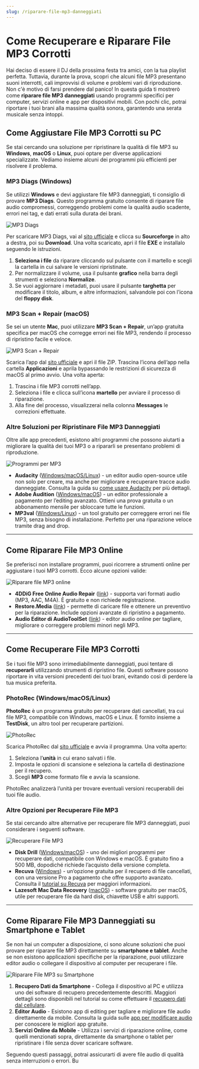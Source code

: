 ```yaml
---
slug: /riparare-file-mp3-danneggiati
---
```

# Come Recuperare e Riparare File MP3 Corrotti

Hai deciso di essere il DJ della prossima festa tra amici, con la tua playlist perfetta. Tuttavia, durante la prova, scopri che alcuni file MP3 presentano suoni interrotti, cali improvvisi di volume e problemi vari di riproduzione. Non c'è motivo di farsi prendere dal panico! In questa guida ti mostrerò come **riparare file MP3 danneggiati** usando programmi specifici per computer, servizi online e app per dispositivi mobili. Con pochi clic, potrai riportare i tuoi brani alla massima qualità sonora, garantendo una serata musicale senza intoppi.

## Come Aggiustare File MP3 Corrotti su PC

Se stai cercando una soluzione per ripristinare la qualità di file MP3 su **Windows**, **macOS** o **Linux**, puoi optare per diverse applicazioni specializzate. Vediamo insieme alcuni dei programmi più efficienti per risolvere il problema.

### MP3 Diags (Windows)

Se utilizzi **Windows** e devi aggiustare file MP3 danneggiati, ti consiglio di provare **MP3 Diags**. Questo programma gratuito consente di riparare file audio compromessi, correggendo problemi come la qualità audio scadente, errori nei tag, e dati errati sulla durata dei brani.

![MP3 Diags](/guide-img/c8784b80.jpg)

Per scaricare MP3 Diags, vai al [sito ufficiale](http://mp3diags.sourceforge.net) e clicca su **Sourceforge** in alto a destra, poi su **Download**. Una volta scaricato, apri il file **EXE** e installalo seguendo le istruzioni.

1. **Seleziona i file** da riparare cliccando sul pulsante con il martello e scegli la cartella in cui salvare le versioni ripristinate. 
2. Per normalizzare il volume, usa il pulsante **grafico** nella barra degli strumenti e seleziona **Normalize**.
3. Se vuoi aggiornare i metadati, puoi usare il pulsante **targhetta** per modificare il titolo, album, e altre informazioni, salvandole poi con l’icona del **floppy disk**.

### MP3 Scan + Repair (macOS)

Se sei un utente **Mac**, puoi utilizzare **MP3 Scan + Repair**, un’app gratuita specifica per macOS che corregge errori nei file MP3, rendendo il processo di ripristino facile e veloce.

![MP3 Scan + Repair](/guide-img/9fd0f876.jpg)

Scarica l’app dal [sito ufficiale](http://triq.net/mac/mp3-scan-repair) e apri il file ZIP. Trascina l’icona dell’app nella cartella **Applicazioni** e aprila bypassando le restrizioni di sicurezza di macOS al primo avvio. Una volta aperta:

1. Trascina i file MP3 corrotti nell’app.
2. Seleziona i file e clicca sull’icona **martello** per avviare il processo di riparazione.
3. Alla fine del processo, visualizzerai nella colonna **Messages** le correzioni effettuate.

### Altre Soluzioni per Ripristinare File MP3 Danneggiati

Oltre alle app precedenti, esistono altri programmi che possono aiutarti a migliorare la qualità dei tuoi MP3 o a ripararli se presentano problemi di riproduzione.

![Programmi per MP3](/guide-img/d8727850.jpg)

- **Audacity** ([Windows/macOS/Linux](https://www.audacityteam.org)) - un editor audio open-source utile non solo per creare, ma anche per migliorare e recuperare tracce audio danneggiate. Consulta la guida su [come usare Audacity](https://www.aranzulla.it/come-usare-audacity-951737.html) per più dettagli.
- **Adobe Audition** ([Windows/macOS](https://www.adobe.com/it/products/audition.html)) - un editor professionale a pagamento per l’editing avanzato. Ottieni una prova gratuita o un abbonamento mensile per sbloccare tutte le funzioni.
- **MP3val** ([Windows/Linux](https://mp3val.sourceforge.net/index.shtml)) - un tool gratuito per correggere errori nei file MP3, senza bisogno di installazione. Perfetto per una riparazione veloce tramite drag and drop.

---

## Come Riparare File MP3 Online

Se preferisci non installare programmi, puoi ricorrere a strumenti online per aggiustare i tuoi MP3 corrotti. Ecco alcune opzioni valide:

![Riparare file MP3 online](/guide-img/ts3nl2yw.jpg)

- **4DDiG Free Online Audio Repair** ([link](https://4ddig.tenorshare.com/free-online-audio-repair-tool.html)) - supporta vari formati audio (MP3, AAC, M4A). È gratuito e non richiede registrazione.
- **Restore.Media** ([link](https://restore.media)) - permette di caricare file e ottenere un preventivo per la riparazione. Include opzioni avanzate di ripristino a pagamento.
- **Audio Editor di AudioToolSet** ([link](https://audiotoolset.com/it/editor)) - editor audio online per tagliare, migliorare o correggere problemi minori negli MP3.

---

## Come Recuperare File MP3 Corrotti

Se i tuoi file MP3 sono irrimediabilmente danneggiati, puoi tentare di **recuperarli** utilizzando strumenti di ripristino file. Questi software possono riportare in vita versioni precedenti dei tuoi brani, evitando così di perdere la tua musica preferita.

### PhotoRec (Windows/macOS/Linux)

**PhotoRec** è un programma gratuito per recuperare dati cancellati, tra cui file MP3, compatibile con Windows, macOS e Linux. È fornito insieme a **TestDisk**, un altro tool per recuperare partizioni.

![PhotoRec](/guide-img/7cc0cfa5.jpg)

Scarica PhotoRec dal [sito ufficiale](https://www.cgsecurity.org/wiki/PhotoRec) e avvia il programma. Una volta aperto:

1. Seleziona l’**unità** in cui erano salvati i file.
2. Imposta le opzioni di scansione e seleziona la cartella di destinazione per il recupero.
3. Scegli **MP3** come formato file e avvia la scansione.

PhotoRec analizzerà l’unità per trovare eventuali versioni recuperabili dei tuoi file audio.

### Altre Opzioni per Recuperare File MP3

Se stai cercando altre alternative per recuperare file MP3 danneggiati, puoi considerare i seguenti software.

![Recuperare File MP3](/guide-img/5fa1c5d9.jpg)

- **Disk Drill** ([Windows/macOS](https://www.cleverfiles.com/it/data-recovery-software.html)) - uno dei migliori programmi per recuperare dati, compatibile con Windows e macOS. È gratuito fino a 500 MB, dopodiché richiede l’acquisto della versione completa.
- **Recuva** ([Windows](https://www.ccleaner.com/it-it/recuva)) - un’opzione gratuita per il recupero di file cancellati, con una versione Pro a pagamento che offre supporto avanzato. Consulta il [tutorial su Recuva](https://www.aranzulla.it/recuva-come-funziona-1155562.html) per maggiori informazioni.
- **Lazesoft Mac Data Recovery** ([macOS](https://www.macdatarecoveryfreeware.com)) - software gratuito per macOS, utile per recuperare file da hard disk, chiavette USB e altri supporti.

---

## Come Riparare File MP3 Danneggiati su Smartphone e Tablet

Se non hai un computer a disposizione, ci sono alcune soluzioni che puoi provare per riparare file MP3 direttamente su **smartphone e tablet**. Anche se non esistono applicazioni specifiche per la riparazione, puoi utilizzare editor audio o collegare il dispositivo al computer per recuperare i file.

![Riparare File MP3 su Smartphone](/guide-img/5a4571d9.jpg)

1. **Recupero Dati da Smartphone** - Collega il dispositivo al PC e utilizza uno dei software di recupero precedentemente descritti. Maggiori dettagli sono disponibili nel tutorial su come effettuare il [recupero dati dal cellulare](https://www.aranzulla.it/recupero-dati-cellulare-42353.html).
2. **Editor Audio** - Esistono app di editing per tagliare e migliorare file audio direttamente da mobile. Consulta la guida sulle [app per modificare audio](https://www.aranzulla.it/app-per-modificare-audio-1392105.html) per conoscere le migliori app gratuite.
3. **Servizi Online da Mobile** - Utilizza i servizi di riparazione online, come quelli menzionati sopra, direttamente da smartphone o tablet per ripristinare i file senza dover scaricare software.

Seguendo questi passaggi, potrai assicurarti di avere file audio di qualità senza interruzioni o errori. Bu
